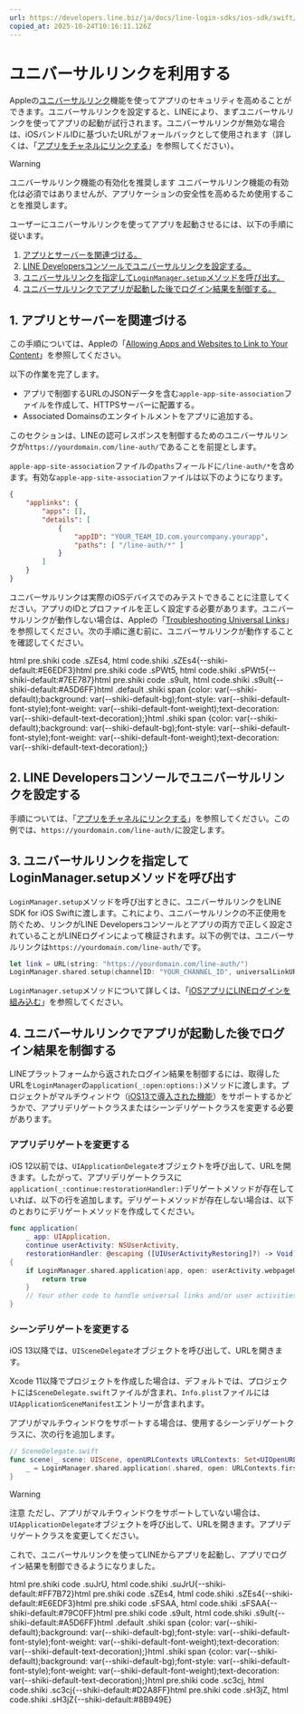 ```yaml
---
url: https://developers.line.biz/ja/docs/line-login-sdks/ios-sdk/swift/universal-links-support/
copied_at: 2025-10-24T10:16:11.126Z
---
```

# ユニバーサルリンクを利用する

Appleの[ユニバーサルリンク](https://developer.apple.com/library/archive/documentation/General/Conceptual/AppSearch/UniversalLinks.html)機能を使ってアプリのセキュリティを高めることができます。ユニバーサルリンクを設定すると、LINEにより、まずユニバーサルリンクを使ってアプリの起動が試行されます。ユニバーサルリンクが無効な場合は、iOSバンドルIDに基づいたURLがフォールバックとして使用されます（詳しくは、「[アプリをチャネルにリンクする](https://developers.line.biz/ja/docs/line-login-sdks/ios-sdk/swift/setting-up-project/#linking-app-to-channel)」を参照してください）。

> [!WARNING]
> ユニバーサルリンク機能の有効化を推奨します
> ユニバーサルリンク機能の有効化は必須ではありませんが、アプリケーションの安全性を高めるため使用することを推奨します。

ユーザーにユニバーサルリンクを使ってアプリを起動させるには、以下の手順に従います。

1.  [アプリとサーバーを関連づける。](#ul-s1)
2.  [LINE Developersコンソールでユニバーサルリンクを設定する。](#ul-s2)
3.  [ユニバーサルリンクを指定して`LoginManager.setup`メソッドを呼び出す。](#ul-s3)
4.  [ユニバーサルリンクでアプリが起動した後でログイン結果を制御する。](#ul-s4)

## 1\. アプリとサーバーを関連づける

この手順については、Appleの「[Allowing Apps and Websites to Link to Your Content](https://developer.apple.com/documentation/xcode/allowing-apps-and-websites-to-link-to-your-content)」を参照してください。

以下の作業を完了します。

*   アプリで制御するURLのJSONデータを含む`apple-app-site-association`ファイルを作成して、HTTPSサーバーに配置する。
*   Associated Domainsのエンタイトルメントをアプリに追加する。

このセクションは、LINEの認可レスポンスを制御するためのユニバーサルリンクが`https://yourdomain.com/line-auth/`であることを前提とします。

`apple-app-site-association`ファイルの`paths`フィールドに`/line-auth/*`を含めます。有効な`apple-app-site-association`ファイルは以下のようになります。

```json
{
    "applinks": {
        "apps": [],
        "details": [
            {
                "appID": "YOUR_TEAM_ID.com.yourcompany.yourapp",
                "paths": [ "/line-auth/*" ]
            }
        ]
    }
}
```

ユニバーサルリンクは実際のiOSデバイスでのみテストできることに注意してください。アプリのIDとプロファイルを正しく設定する必要があります。ユニバーサルリンクが動作しない場合は、Appleの「[Troubleshooting Universal Links](https://developer.apple.com/library/archive/qa/qa1916/_index.html)」を参照してください。次の手順に進む前に、ユニバーサルリンクが動作することを確認してください。

html pre.shiki code .sZEs4, html code.shiki .sZEs4{--shiki-default:#E6EDF3}html pre.shiki code .sPWt5, html code.shiki .sPWt5{--shiki-default:#7EE787}html pre.shiki code .s9uIt, html code.shiki .s9uIt{--shiki-default:#A5D6FF}html .default .shiki span {color: var(--shiki-default);background: var(--shiki-default-bg);font-style: var(--shiki-default-font-style);font-weight: var(--shiki-default-font-weight);text-decoration: var(--shiki-default-text-decoration);}html .shiki span {color: var(--shiki-default);background: var(--shiki-default-bg);font-style: var(--shiki-default-font-style);font-weight: var(--shiki-default-font-weight);text-decoration: var(--shiki-default-text-decoration);}

## 2\. LINE Developersコンソールでユニバーサルリンクを設定する

手順については、「[アプリをチャネルにリンクする](https://developers.line.biz/ja/docs/line-login-sdks/ios-sdk/swift/setting-up-project/#linking-app-to-channel)」を参照してください。この例では、`https://yourdomain.com/line-auth/`に設定します。

## 3\. ユニバーサルリンクを指定してLoginManager.setupメソッドを呼び出す

`LoginManager.setup`メソッドを呼び出すときに、ユニバーサルリンクをLINE SDK for iOS Swiftに渡します。これにより、ユニバーサルリンクの不正使用を防ぐため、リンクがLINE Developersコンソールとアプリの両方で正しく設定されていることがLINEログインによって検証されます。以下の例では、ユニバーサルリンクは`https://yourdomain.com/line-auth/`です。

```swift
let link = URL(string: "https://yourdomain.com/line-auth/")
LoginManager.shared.setup(channelID: "YOUR_CHANNEL_ID", universalLinkURL: link)
```

`LoginManager.setup`メソッドについて詳しくは、「[iOSアプリにLINEログインを組み込む](https://developers.line.biz/ja/docs/line-login-sdks/ios-sdk/swift/integrate-line-login/)」を参照してください。

## 4\. ユニバーサルリンクでアプリが起動した後でログイン結果を制御する

LINEプラットフォームから返されたログイン結果を制御するには、取得したURLを`LoginManager`の`application(_:open:options:)`メソッドに渡します。プロジェクトがマルチウィンドウ（[iOS13で導入された機能](https://developer.apple.com/documentation/uikit/scenes)）をサポートするかどうかで、アプリデリゲートクラスまたはシーンデリゲートクラスを変更する必要があります。

### アプリデリゲートを変更する

iOS 12以前では、`UIApplicationDelegate`オブジェクトを呼び出して、URLを開きます。したがって、アプリデリゲートクラスに`application(_:continue:restorationHandler:)`デリゲートメソッドが存在していれば、以下の行を追加します。デリゲートメソッドが存在しない場合は、以下のとおりにデリゲートメソッドを作成してください。

```swift
func application(
    _ app: UIApplication,
    continue userActivity: NSUserActivity,
    restorationHandler: @escaping ([UIUserActivityRestoring]?) -> Void) -> Bool
{
    if LoginManager.shared.application(app, open: userActivity.webpageURL) {
        return true
    }
    // Your other code to handle universal links and/or user activities.
}
```

### シーンデリゲートを変更する

iOS 13以降では、`UISceneDelegate`オブジェクトを呼び出して、URLを開きます。

Xcode 11以降でプロジェクトを作成した場合は、デフォルトでは、プロジェクトには`SceneDelegate.swift`ファイルが含まれ、`Info.plist`ファイルには`UIApplicationSceneManifest`エントリーが含まれます。

アプリがマルチウィンドウをサポートする場合は、使用するシーンデリゲートクラスに、次の行を追加します。

```swift
// SceneDelegate.swift
func scene(_ scene: UIScene, openURLContexts URLContexts: Set<UIOpenURLContext>) {
    _ = LoginManager.shared.application(.shared, open: URLContexts.first?.url)
}
```

> [!WARNING]
> 注意
> ただし、アプリがマルチウィンドウをサポートしていない場合は、`UIApplicationDelegate`オブジェクトを呼び出して、URLを開きます。アプリデリゲートクラスを変更してください。

これで、ユニバーサルリンクを使ってLINEからアプリを起動し、アプリでログイン結果を制御できるようになりました。

html pre.shiki code .suJrU, html code.shiki .suJrU{--shiki-default:#FF7B72}html pre.shiki code .sZEs4, html code.shiki .sZEs4{--shiki-default:#E6EDF3}html pre.shiki code .sFSAA, html code.shiki .sFSAA{--shiki-default:#79C0FF}html pre.shiki code .s9uIt, html code.shiki .s9uIt{--shiki-default:#A5D6FF}html .default .shiki span {color: var(--shiki-default);background: var(--shiki-default-bg);font-style: var(--shiki-default-font-style);font-weight: var(--shiki-default-font-weight);text-decoration: var(--shiki-default-text-decoration);}html .shiki span {color: var(--shiki-default);background: var(--shiki-default-bg);font-style: var(--shiki-default-font-style);font-weight: var(--shiki-default-font-weight);text-decoration: var(--shiki-default-text-decoration);}html pre.shiki code .sc3cj, html code.shiki .sc3cj{--shiki-default:#D2A8FF}html pre.shiki code .sH3jZ, html code.shiki .sH3jZ{--shiki-default:#8B949E}